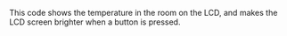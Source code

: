 This code shows the temperature in the room on the LCD, and makes the LCD screen brighter when a button is pressed.
